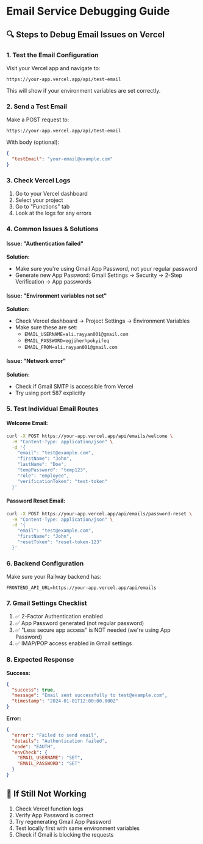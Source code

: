 # Email Service Debugging Guide

## 🔍 Steps to Debug Email Issues on Vercel

### 1. Test the Email Configuration
Visit your Vercel app and navigate to:
```
https://your-app.vercel.app/api/test-email
```

This will show if your environment variables are set correctly.

### 2. Send a Test Email
Make a POST request to:
```
https://your-app.vercel.app/api/test-email
```

With body (optional):
```json
{
  "testEmail": "your-email@example.com"
}
```

### 3. Check Vercel Logs
1. Go to your Vercel dashboard
2. Select your project
3. Go to "Functions" tab
4. Look at the logs for any errors

### 4. Common Issues & Solutions

#### Issue: "Authentication failed"
**Solution:**
- Make sure you're using Gmail App Password, not your regular password
- Generate new App Password: Gmail Settings → Security → 2-Step Verification → App passwords

#### Issue: "Environment variables not set"
**Solution:**
- Check Vercel dashboard → Project Settings → Environment Variables
- Make sure these are set:
  - `EMAIL_USERNAME=ali.rayyan001@gmail.com`
  - `EMAIL_PASSWORD=egjiherhpokyifeq`
  - `EMAIL_FROM=ali.rayyan001@gmail.com`

#### Issue: "Network error"
**Solution:**
- Check if Gmail SMTP is accessible from Vercel
- Try using port 587 explicitly

### 5. Test Individual Email Routes

#### Welcome Email:
```bash
curl -X POST https://your-app.vercel.app/api/emails/welcome \
  -H "Content-Type: application/json" \
  -d '{
    "email": "test@example.com",
    "firstName": "John",
    "lastName": "Doe",
    "tempPassword": "temp123",
    "role": "employee",
    "verificationToken": "test-token"
  }'
```

#### Password Reset Email:
```bash
curl -X POST https://your-app.vercel.app/api/emails/password-reset \
  -H "Content-Type: application/json" \
  -d '{
    "email": "test@example.com",
    "firstName": "John",
    "resetToken": "reset-token-123"
  }'
```

### 6. Backend Configuration

Make sure your Railway backend has:
```
FRONTEND_API_URL=https://your-app.vercel.app/api/emails
```

### 7. Gmail Settings Checklist

1. ✅ 2-Factor Authentication enabled
2. ✅ App Password generated (not regular password)
3. ✅ "Less secure app access" is NOT needed (we're using App Password)
4. ✅ IMAP/POP access enabled in Gmail settings

### 8. Expected Response

**Success:**
```json
{
  "success": true,
  "message": "Email sent successfully to test@example.com",
  "timestamp": "2024-01-01T12:00:00.000Z"
}
```

**Error:**
```json
{
  "error": "Failed to send email",
  "details": "Authentication failed",
  "code": "EAUTH",
  "envCheck": {
    "EMAIL_USERNAME": "SET",
    "EMAIL_PASSWORD": "SET"
  }
}
```

## 🚨 If Still Not Working

1. Check Vercel function logs
2. Verify App Password is correct
3. Try regenerating Gmail App Password
4. Test locally first with same environment variables
5. Check if Gmail is blocking the requests